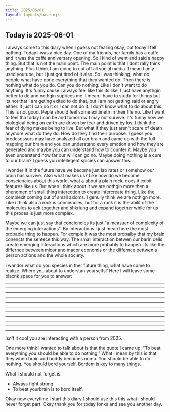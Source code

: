 ```yaml
---
title: 2025/06/01
layout: layouts/base.njk
---
```

## Today is 2025-06-01

I always come to this diary when I guess not fealing okay, but today I fell nothing. Today I was a nice day.
One of my friends, her family has a caffe and it was the caffe anniversary opening. So I kind of went and said a happy thing.
But that is not the main point. The main point is that I dont rally think anything. Plus I think I am going to cut off 
all social media. I mean I only used youtube, but I just got tired of it also. So i was thinking, what do people what have done
everything that they wanted do. Then there is nothing what do you do. Can you do nothing. Like I don't want to do anything.
It's funny cause I always feel like this its like, I just have anythgin better to do and nothgin suprices me. I mean I have to 
study for things but its not that I am geting exited to do that, but I am not getting said or angry either. It just I can do it 
or I can not do it. I don't know what to do about this. This is not good. Peple should feel some exitimetn in their life no.
Like I want to feel tha today I can be and tomorrow I may not survive. It's funny how we biological being on earth are driven
by fear and driven by los. I think the fear of dying makes being to live. But what if they just aren't scare of death anymore
what do they do. How do they find their purpose. I guess you predesossors may have analyzed all our brain and came up with the 
full mapping our brain and you can understand every emotion and how they are generated and maybe you can understand how to counter
it. Maybe you even understand how far our will can go no. Maybe doing nothing is a cure to our brain? I guess you intellegent 
spicies can answer this.

I wonder if in the future have we become just lab rates or somehow our brain has survive. Also what makes us? Like how do we 
become consciencies about this world, what a about a plain rock, does it exibit features like us. But when i think about it 
we are nothgin more then a phenomen of small thing interection to create intercreate thing. Like the complexit coming out of 
small axioms. I genuily think we are nothign more. Like i think also a rock is conciencies, but for a rock it is the abilit
of the molecules to ack together and shkriung and expand together while for us this proces is just more complex.

Maybe we can just say that conciencies its just "a measuer of complexity of the emerging interactions". By Interactions I 
just mean here the most probable thing to happen. For exmple it was the most probalby that my brain conencts the sentece this
way. The small interaction betwen our barin cells create emerging interactions which are more probably to happen. Its like 
the differnce between micor and macor economis or the differnce bettwen a person actions and the whole society.

I wandor what do you species in ther future thing, what have come to realize. Where you about to understan yourselfs?
Here I will leave some blacnk space for you to answer: 
_____________________________________________________________________________________________________________________________
_____________________________________________________________________________________________________________________________
_____________________________________________________________________________________________________________________________
_____________________________________________________________________________________________________________________________
_____________________________________________________________________________________________________________________________
_____________________________________________________________________________________________________________________________
_____________________________________________________________________________________________________________________________
_____________________________________________________________________________________________________________________________
_____________________________________________________________________________________________________________________________
_____________________________________________________________________________________________________________________________
_____________________________________________________________________________________________________________________________


Isn't it cool you are interacting with a person from 2025.

One more think I wanted to talk about is that the quote I came up. 
"To beat everything you should be able to do nothing."
What i mean by this is that they when brain and boddy becomes numb. You should be able to do nothing. You should bord yourself.
Bordem is key to many things.

What I should not forget is:
- Always fight strong.
- To beat yourbrain is to bord itself.

Okay now everytime I start this diary I should use this this what I should never forget part.
Okay thank you for today fonks and see you another day.



